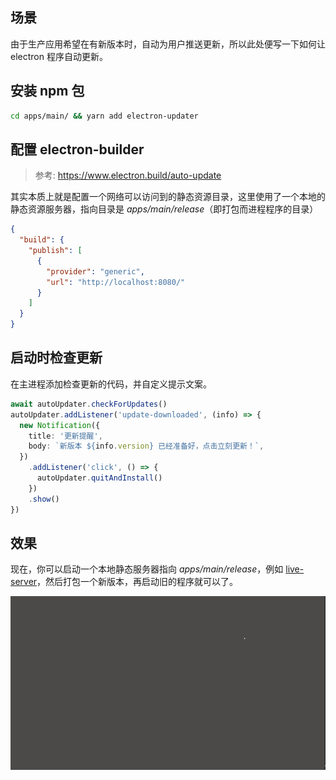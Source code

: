 ## 场景

由于生产应用希望在有新版本时，自动为用户推送更新，所以此处便写一下如何让 electron 程序自动更新。

## 安装 npm 包

```sh
cd apps/main/ && yarn add electron-updater
```

## 配置 electron-builder

> 参考: <https://www.electron.build/auto-update>

其实本质上就是配置一个网络可以访问到的静态资源目录，这里使用了一个本地的静态资源服务器，指向目录是 _apps/main/release_（即打包而进程程序的目录）

```json
{
  "build": {
    "publish": [
      {
        "provider": "generic",
        "url": "http://localhost:8080/"
      }
    ]
  }
}
```

## 启动时检查更新

在主进程添加检查更新的代码，并自定义提示文案。

```ts
await autoUpdater.checkForUpdates()
autoUpdater.addListener('update-downloaded', (info) => {
  new Notification({
    title: '更新提醒',
    body: `新版本 ${info.version} 已经准备好，点击立刻更新！`,
  })
    .addListener('click', () => {
      autoUpdater.quitAndInstall()
    })
    .show()
})
```

## 效果

现在，你可以启动一个本地静态服务器指向 _apps/main/release_，例如 [live-server](https://www.npmjs.com/package/live-server)，然后打包一个新版本，再启动旧的程序就可以了。

![效果](./resource/2c95743b50f445758d6cb8ef5db5a838.gif)
